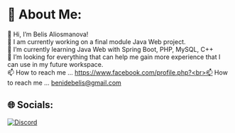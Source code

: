 # 💫 About Me:
👋 Hi, I’m Belis Aliosmanova!<br>🔭 I am currently working on a final module Java Web project.<br>🌱 I’m currently learning Java Web with Spring Boot, PHP, MySQL, C++<br>💞️ I’m looking for everything that can help me gain more experience that I can use in my future workspace.<br>📫 How to reach me ... https://www.facebook.com/profile.php?<br>📫 How to reach me ... benidebelis@gmail.com


## 🌐 Socials:
[![Discord](https://img.shields.io/badge/Discord-%237289DA.svg?logo=discord&logoColor=white)](https://discord.gg/belka6#0036)
